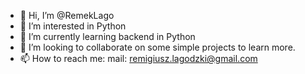 - 👋 Hi, I’m @RemekLago
- 👀 I’m interested in Python
- 🌱 I’m currently learning backend in Python
- 💞️ I’m looking to collaborate on some simple projects to learn more.
- 📫 How to reach me: mail: remigiusz.lagodzki@gmail.com

<!---
RemekLago/RemekLago is a ✨ special ✨ repository because its `README.md` (this file) appears on your GitHub profile.
You can click the Preview link to take a look at your changes.
--->
